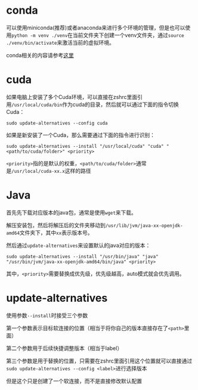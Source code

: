 # conda

可以使用miniconda(推荐)或者anaconda来进行多个环境的管理，但是也可以使用`python -m venv ./venv`在当前文件夹下创建一个venv文件夹，通过`source ./venv/bin/activate`来激活当前的虚拟环境。

conda相关的内容请参考[这里](../../python/miniconda/init.md)

# cuda

如果电脑上安装了多个Cuda环境，可以直接在zshrc里面引用`/usr/local/cuda/bin`作为cuda的目录，然后就可以通过下面的指令切换Cuda：

```shell
sudo update-alternatives --config cuda
```

如果是新安装了一个Cuda，那么需要通过下面的指令进行识别：

```shell
sudo update-alternatives --install "/usr/local/cuda" "cuda" "<path/to/cuda/folder>" <priority>
```

`<priority>`指的是默认的权重，`<path/to/cuda/folder>`通常是`/usr/local/cuda-xx.x`这样的路径

# Java

首先先下载对应版本的java包，通常是使用`wget`来下载。

解压安装包，然后将解压后的文件夹移动到`/usr/lib/jvm/java-xx-openjdk-amd64`文件夹下，其中`xx`表示版本号。

然后通过`update-alternatives`来设置默认的java对应的版本：

```shell
sudo update-alternatives --install "/usr/bin/java" "java" "/usr/bin/jvm/java-xx-openjdk-amd64/bin/java" <priority>
```

其中，`<priority>`需要替换成优先级，优先级越高，auto模式就会优先调用。

# update-alternatives

使用参数`--install`时接受三个参数

第一个参数表示目标软连接的位置（相当于将你自己的版本直接存在了`<path>`里面）

第二个参数用于后续快捷调整版本（相当于label）

第三个参数是用于替换的位置，只需要在zshrc里面引用这个位置就可以直接通过`sudo update-alternatives --config <label>`进行选择版本

但是这个只是创建了一个软连接，而不是直接修改默认配置
